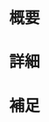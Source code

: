 # 概要
<!-- 何をリファクタリングするか、それをリファクタリングする理由を書く -->

# 詳細
<!--　見た目(UI)や関数の入出力が変更する場合や、リファクタリングによって想定される影響箇所などがあれば書く  -->

# 補足
<!-- その他、注意点など -->